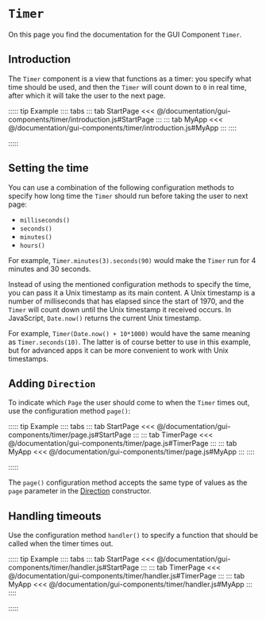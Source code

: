 # `Timer`
On this page you find the documentation for the GUI Component `Timer`.





## Introduction
The `Timer` component is a view that functions as a timer: you specify what time should be used, and then the `Timer` will count down to `0` in real time, after which it will take the user to the next page.

::::: tip Example
:::: tabs
::: tab StartPage
<<< @/documentation/gui-components/timer/introduction.js#StartPage
:::
::: tab MyApp
<<< @/documentation/gui-components/timer/introduction.js#MyApp
:::
::::

<ShowApp gui-component="timer" filename="introduction" />

:::::




## Setting the time
You can use a combination of the following configuration methods to specify how long time the `Timer` should run before taking the user to next page:

* `milliseconds()`
* `seconds()`
* `minutes()`
* `hours()`

For example, `Timer.minutes(3).seconds(90)` would make the `Timer` run for 4 minutes and 30 seconds.

Instead of using the mentioned configuration methods to specify the time, you can pass it a Unix timestamp as its main content. A Unix timestamp is a number of milliseconds that has elapsed since the start of 1970, and the `Timer` will count down until the Unix timestamp it received occurs. In JavaScript, `Date.now()` returns the current Unix timestamp.

For example, `Timer(Date.now() + 10*1000)` would have the same meaning as `Timer.seconds(10)`. The latter is of course better to use in this example, but for advanced apps it can be more convenient to work with Unix timestamps.




## Adding `Direction`
To indicate which `Page` the user should come to when the `Timer` times out, use the configuration method `page()`:

::::: tip Example
:::: tabs
::: tab StartPage
<<< @/documentation/gui-components/timer/page.js#StartPage
:::
::: tab TimerPage
<<< @/documentation/gui-components/timer/page.js#TimerPage
:::
::: tab MyApp
<<< @/documentation/gui-components/timer/page.js#MyApp
:::
::::

<ShowApp gui-component="timer" filename="page" />

:::::

The `page()` configuration method accepts the same type of values as the `page` parameter in the [Direction](../../classes/direction/) constructor.





## Handling timeouts
Use the configuration method `handler()` to specify a function that should be called when the timer times out.

::::: tip Example
:::: tabs
::: tab StartPage
<<< @/documentation/gui-components/timer/handler.js#StartPage
:::
::: tab TimerPage
<<< @/documentation/gui-components/timer/handler.js#TimerPage
:::
::: tab MyApp
<<< @/documentation/gui-components/timer/handler.js#MyApp
:::
::::

<ShowApp gui-component="timer" filename="handler" />

:::::